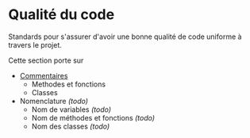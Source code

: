 
Qualité du code
===============

Standards pour s'assurer d'avoir une bonne qualité de code uniforme à travers le projet.

Cette section porte sur
- [Commentaires](commentaires.md)
  - Methodes et fonctions
  - Classes
- Nomenclature *(todo)*
  - Nom de variables *(todo)*
  - Nom de méthodes et fonctions *(todo)*
  - Nom des classes *(todo)*
